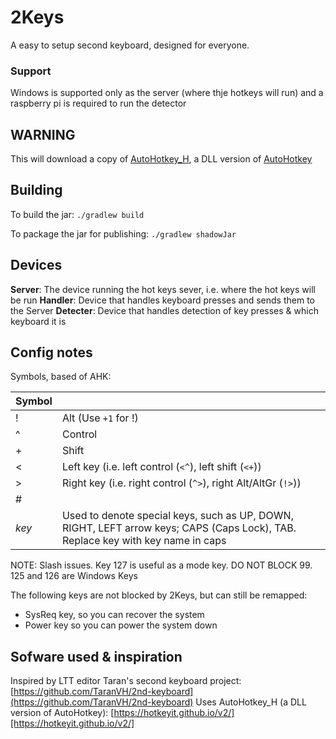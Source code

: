 # 2Keys
A easy to setup second keyboard, designed for everyone.

### Support
Windows is supported only as the server (where thje hotkeys will run) and a raspberry pi is required to run the detector

## WARNING
This will download a copy of [AutoHotkey_H](https://hotkeyit.github.io/v2/), a DLL version of [AutoHotkey](http://autohotkey.com/)

## Building
To build the jar:
`./gradlew build`

To package the jar for publishing:
`./gradlew shadowJar`

## Devices
**Server**: The device running the hot keys sever, i.e. where the hot keys will be run
**Handler**: Device that handles keyboard presses and sends them to the Server
**Detecter**: Device that handles detection of key presses & which keyboard it is

## Config notes
Symbols, based of AHK:


| Symbol |                                                                                                                                  |
|--------|----------------------------------------------------------------------------------------------------------------------------------|
| !      | Alt (Use `+1` for !)                                                                                                             |
| ^      | Control                                                                                                                          |
|  +     | Shift                                                                                                                            |
| <      | Left key (i.e. left control (`<^`), left shift (`<+`))                                                                           |
| >      | Right key (i.e. right control (`^>`), right Alt/AltGr (`!>`))                                                                    |
| #      |                                                                                                                                  |
| $key$  | Used to denote special keys, such as UP, DOWN, RIGHT, LEFT arrow keys; CAPS (Caps Lock), TAB. Replace key with key name in caps  |


NOTE: Slash issues.  Key 127 is useful as a mode key.  DO NOT BLOCK 99. 125 and 126 are Windows Keys

The following keys are not blocked by 2Keys, but can still be remapped:

- SysReq key, so you can recover the system
- Power key so you can power the system down


## Sofware used & inspiration
Inspired by LTT editor Taran's second keyboard project: [https://github.com/TaranVH/2nd-keyboard](https://github.com/TaranVH/2nd-keyboard)
Uses AutoHotkey_H (a DLL version of AutoHotkey): [https://hotkeyit.github.io/v2/][https://hotkeyit.github.io/v2/]
